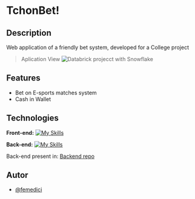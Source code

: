 # TchonBet!

## Description
Web application of a friendly bet system, developed for a College project 

> Aplication View
![Databrick projecct with Snowflake](Images/tchonBet.gif)

## Features

- Bet on E-sports matches system
- Cash in Wallet

## Technologies
**Front-end:** 
[![My Skills](https://skillicons.dev/icons?i=react,tailwind,js)](https://skillicons.dev)

**Back-end:** 
[![My Skills](https://skillicons.dev/icons?i=nodejs,docker)](https://skillicons.dev)

Back-end present in: [Backend repo](https://github.com/joaoPAndrade/TchonBet-back)

## Autor

- [@femedici](https://github.com/femedici) 